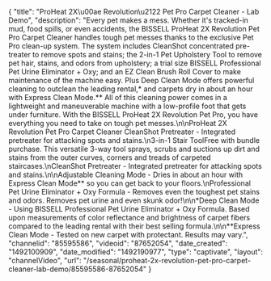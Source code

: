 {
    "title": "ProHeat 2X\u00ae Revolution\u2122 Pet Pro Carpet Cleaner - Lab Demo",
    "description": "Every pet makes a mess. Whether it's tracked-in mud, food spills, or even accidents, the BISSELL ProHeat 2X Revolution Pet Pro Carpet Cleaner handles tough pet messes thanks to the exclusive Pet Pro clean-up system. The system includes CleanShot concentrated pre-treater to remove spots and stains; the 2-in-1 Pet Upholstery Tool to remove pet hair, stains, and odors from upholstery; a trial size BISSELL Professional Pet Urine Eliminator + Oxy; and an EZ Clean Brush Roll Cover to make maintenance of the machine easy. Plus Deep Clean Mode offers powerful cleaning to outclean the leading rental,* and carpets dry in about an hour with Express Clean Mode.** All of this cleaning power comes in a lightweight and maneuverable machine with a low-profile foot that gets under furniture. With the BISSELL ProHeat 2X Revolution Pet Pro, you have everything you need to take on tough pet messes.\n\nProHeat 2X Revolution Pet Pro Carpet Cleaner CleanShot Pretreater - Integrated pretreater for attacking spots and stains.\n3-in-1 Stair ToolFree with bundle purchase. This versatile 3-way tool sprays, scrubs and suctions up dirt and stains from the outer curves, corners and treads of carpeted staircases.\nCleanShot Pretreater - Integrated pretreater for attacking spots and stains.\n\nAdjustable Cleaning Mode - Dries in about an hour with Express Clean Mode** so you can get back to your floors.\nProfessional Pet Urine Eliminator + Oxy Formula - Removes even the toughest pet stains and odors. Removes pet urine and even skunk odor!\n\n*Deep Clean Mode - Using BISSELL Professional Pet Urine Eliminator + Oxy Formula. Based upon measurements of color reflectance and brightness of carpet fibers compared to the leading rental with their best selling formula.\n\n**Express Clean Mode - Tested on new carpet with protectant. Results may vary.",
    "channelid": "85595586",
    "videoid": "87652054",
    "date_created": "1492100909",
    "date_modified": "1492190977",
    "type": "captivate",
    "layout": "channelVideo",
    "url": "\/seasonal\/proheat-2x-revolution-pet-pro-carpet-cleaner-lab-demo\/85595586-87652054"
}